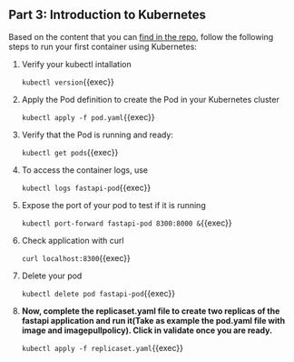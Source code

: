 ## Part 3: Introduction to Kubernetes

Based on the content that you can [find in the repo](https://github.com/rolling-scopes-school/devops/modules/10.Containers/Part3), follow the following steps to run your first container using Kubernetes:

1. Verify your kubectl intallation

   `kubectl version`{{exec}}
2. Apply the Pod definition to create the Pod in your Kubernetes cluster

   `kubectl apply -f pod.yaml`{{exec}}
3. Verify that the Pod is running and ready:

   `kubectl get pods`{{exec}}
4. To access the container logs, use

   `kubectl logs fastapi-pod`{{exec}}
5. Expose the port of your pod to test if it is running

   `kubectl port-forward fastapi-pod 8300:8000 &`{{exec}}
6. Check application with curl

   `curl localhost:8300`{{exec}}
7. Delete your pod

   `kubectl delete pod fastapi-pod`{{exec}}
8. **Now, complete the replicaset.yaml file to create two replicas of the fastapi application and run it(Take as example the pod.yaml file with image and imagepullpolicy). Click in validate once you are ready.**

   `kubectl apply -f replicaset.yaml`{{exec}}
